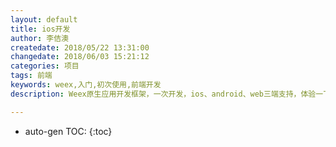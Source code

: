 ```yaml
---
layout: default
title: ios开发
author: 李佶澳
createdate: 2018/05/22 13:31:00
changedate: 2018/06/03 15:21:12
categories: 项目
tags: 前端
keywords: weex,入门,初次使用,前端开发
description: Weex原生应用开发框架，一次开发，ios、android、web三端支持，体验一下

---
```


* auto-gen TOC:
{:toc}

[1]: https://blog.csdn.net/xxw888/article/details/73640139 "最新xcode打包IPA（完整详细图文）"
[2]: https://www.cnblogs.com/workky/p/6059299.html "IOS真机测试（用证书进行真机测试）"

